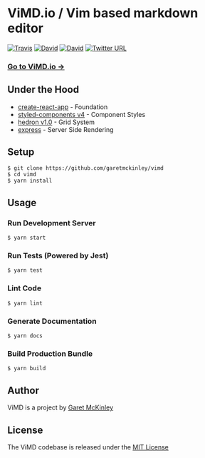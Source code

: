 # ViMD.io / Vim based markdown editor

[![Travis](https://img.shields.io/travis/garetmckinley/ViMD.svg)](https://travis-ci.org/garetmckinley/ViMD)
[![David](https://img.shields.io/david/garetmckinley/ViMD.svg)](https://github.com/garetmckinley/ViMD/issues)
[![David](https://img.shields.io/david/dev/garetmckinley/ViMD.svg)](https://github.com/garetmckinley/ViMD/issues)
[![Twitter URL](https://img.shields.io/twitter/url/http/shields.io.svg?style=social)](https://twitter.com/intent/tweet?hashtags=ViMD&original_referer=https%3A%2F%2Fgithub.com%2Fgaretmckinley%2FViMD&ref_src=github%5Etfw&tw_p=tweetbutton&url=https%3A%2F%2Fgithub.com%2Fgaretmckinley%2FViMD&via=garetmckinley)

### [Go to ViMD.io →](http://vimd.io)

## Under the Hood

- [create-react-app](https://github.com/facebook/create-react-app) - Foundation
- [styled-components v4](https://github.com/styled-components/styled-components) - Component Styles
- [hedron v1.0](https://github.com/garetmckinley/hedron) - Grid System
- [express](https://github.com/expressjs/express) - Server Side Rendering

## Setup

```
$ git clone https://github.com/garetmckinley/vimd
$ cd vimd
$ yarn install
```

## Usage

### Run Development Server

```
$ yarn start
```

### Run Tests (Powered by Jest)

```
$ yarn test
```

### Lint Code

```
$ yarn lint
```

### Generate Documentation

```
$ yarn docs
```

### Build Production Bundle

```
$ yarn build
```

## Author

ViMD is a project by [Garet McKinley](https://github.com/garetmckinley)

## License

The ViMD codebase is released under the [MIT License](LICENSE.md)
